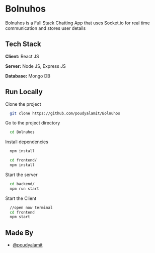 # Bolnuhos

Bolnuhos is a Full Stack Chatting App that uses Socket.io for real time communication and stores user details 

## Tech Stack

**Client:** React JS

**Server:** Node JS, Express JS

**Database:** Mongo DB
  
## Run Locally

Clone the project

```bash
  git clone https://github.com/poudyalamit/Bolnuhos
```

Go to the project directory

```bash
  cd Bolnuhos
```

Install dependencies

```bash
  npm install
```

```bash
  cd frontend/
  npm install
```

Start the server

```bash
  cd backend/
  npm run start
```
Start the Client

```bash
  //open now terminal
  cd frontend
  npm start
```
## Made By

- [@poudyalamit](https://github.com/poudyalamit)

